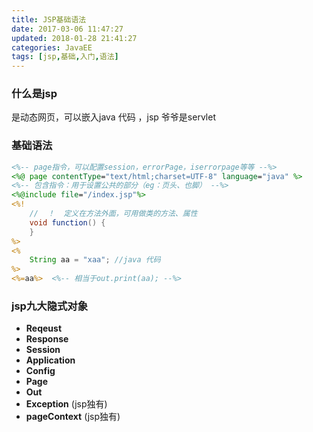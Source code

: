 ```yaml
---
title: JSP基础语法
date: 2017-03-06 11:47:27
updated: 2018-01-28 21:41:27categories: JavaEE
tags: [jsp,基础,入门,语法]
---
```

### 什么是jsp

是动态网页，可以嵌入java 代码 ，jsp 爷爷是servlet

### 基础语法

```jsp
<%-- page指令，可以配置session，errorPage，iserrorpage等等 --%>
<%@ page contentType="text/html;charset=UTF-8" language="java" %>
<%-- 包含指令：用于设置公共的部分（eg：页头、也脚） --%>
<%@include file="/index.jsp"%>
<%!
    //  ！  定义在方法外面，可用做类的方法、属性
    void function() {
    }
%>
<%
    String aa = "xaa"; //java 代码
%>
<%=aa%>  <%-- 相当于out.print(aa); --%>
```
### jsp九大隐式对象

* **Reqeust**
* **Response**
* **Session**
* **Application**
* **Config**
* **Page**
* **Out**
* **Exception** (jsp独有)
* **pageContext** (jsp独有)

